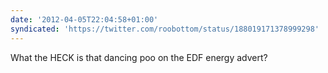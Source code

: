 ```yaml
---
date: '2012-04-05T22:04:58+01:00'
syndicated: 'https://twitter.com/roobottom/status/188019171378999298'
---
```

What the HECK is that dancing poo on the EDF energy advert?
